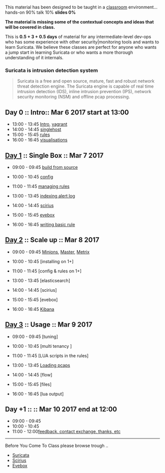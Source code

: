 
This material has been designed to be taught in a [classroom](https://ccdcoe.org/cyber-defence-monitoring-course-suite-module-1-0.html) environment... hands-on 90% talk 10% **slides 0%**

**The material is missing some of the contextual concepts and ideas that will be covered in class.**

This is **0.5 + 3 + 0.5 days** of material for any intermediate-level dev-ops who has some experience with other security|monitoring tools and wants to learn Suricata. We believe these classes are perfect for anyone who wants a jump start in learning Suricata or who wants a more thorough understanding of it internals.

### Suricata is intrusion detection system

> Suricata is a free and open source, mature, fast and robust network threat detection engine. The Suricata engine is capable of real time intrusion detection (IDS), inline intrusion prevention (IPS), network security monitoring (NSM) and offline pcap processing.

## Day 0 :: Intro:: Mar 6 2017 start at 13:00

 * 13:00 - 13:45 [Intro](/common/day_intro.md), [vagrant](/common/vagrant_intro.md)
 * 14:00 - 14:45 [singlehost](/Suricata/vagrant/singlehost/README.md)
 * 15:00 - 15:45 [rules](/Suricata/suricata/rules.intro.md)
 * 16:00 - 16:45 [visual](/Suricata/scirius/README.md)[isations](/Suricata/evebox/README.md)

## [Day 1](/Suricata/classroom/day_1/README.md) :: Single Box :: Mar 7 2017

 * 09:00 - 09:45 [build from source](/Suricata/suricata/build.md)
 * 10:00 - 10:45 [config](/Suricata/suricata/config.md)
 * 11:00 - 11:45 [managing rules](/Suricata/suricata/rules.md)


 * 13:00 - 13:45 [indexing alert log](/Suricata/suricata/rsyslog.md)
 * 14:00 - 14:45 [scirius](/Suricata/scirius/README.md)
 * 15:00 - 15:45 [evebox](/Suricata/evebox/README.md)
 * 16:00 - 16:45 [writing basic rule](/Suricata/suricata/writing.first.rule.md)


## [Day 2](/Suricata/classroom/day_2/README.md) :: Scale up :: Mar 8 2017

* 09:00 - 09:45 [Minions](/common/SetUpMinions.md), [Master](/common/SetUpMaster.md), [Metrix](/TICK/Telegraf/README.md)
* 10:00 - 10:45 [installing on 1+]
* 11:00 - 11:45 [config & rules on 1+]


* 13:00 - 13:45 [elasticsearch]
* 14:00 - 14:45 [scirius]
* 15:00 - 15:45 [evebox]
* 16:00 - 16:45 [Kibana](/common/kibana.md)


## [Day 3](/Suricata/classroom/day_3/README.md) :: Usage :: Mar 9 2017

* 09:00 - 09:45 [tuning]
* 10:00 - 10:45 [multi tenancy ]
* 11:00 - 11:45 [LUA scripts in the rules]


* 13:00 - 13:45 [Loading pcaps](/Suricata/suricata/LoadPcaps.md)
* 14:00 - 14:45 [flow]
* 15:00 - 15:45 [files]
* 16:00 - 16:45 [lua output]

## Day +1 :: :: Mar 10 2017 end at 12:00

* 09:00 - 09:45 []()
* 10:00 - 10:45[]()
* 11:00 - 12:00[feedback, contact exchange, thanks, etc](/common/Closing.md)


----

Before You Come To Class please browse trough ..

* [Suricata](/Suricata/suricata/README.md)
* [Scirius](/Suricata/scirius/README.md)
* [Evebox](/Suricata/evebox/README.md)
